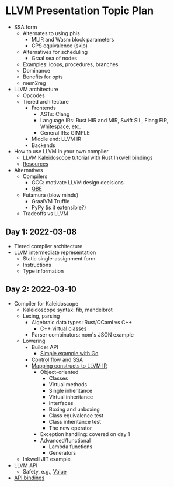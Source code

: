 # LLVM Presentation Topic Plan

- SSA form
  - Alternates to using phis
    - MLIR and Wasm block parameters
    - CPS equivalence (skip)
  - Alternatives for scheduling
    - Graal sea of nodes
  - Examples: loops, procedures, branches
  - Dominance
  - Benefits for opts
  - mem2reg
- LLVM architecture
  - Opcodes
  - Tiered architecture
    - Frontends
      - ASTs: Clang
      - Language IRs: Rust HIR and MIR, Swift SIL, Flang FIR,
        Whitespace, etc.
      - General IRs: GIMPLE
    - Middle end: LLVM IR
    - Backends
- How to use LLVM in your own compiler
  - LLVM Kaleidoscope tutorial with Rust Inkwell bindings
  - [Resources](resources.md)
- Alternatives
  - Compilers
    - GCC: motivate LLVM design decisions
    - [QBE](../qbe.md)
  - Futamura (blow minds)
    - GraalVM Truffle
    - PyPy (is it extensible?)
  - Tradeoffs vs LLVM

## Day 1: 2022-03-08

- Tiered compiler architecture
- LLVM intermediate representation
  - Static single-assignment form
  - Instructions
  - Type information

## Day 2: 2022-03-10

- Compiler for Kaleidoscope
  - Kaleidoscope syntax: fib, mandelbrot
  - Lexing, parsing
    - Algebraic data types: Rust/OCaml vs C++
      - [C++ virtual classes](https://releases.llvm.org/13.0.1/docs/tutorial/MyFirstLanguageFrontend/LangImpl03.html)
    - Parser combinators: nom's JSON example
  - Lowering
    - Builder API
      - [Simple example with Go](https://blog.gopheracademy.com/advent-2018/llvm-ir-and-go/#output-example-producing-llvm-ir)
    - [Control flow and SSA](https://mapping-high-level-constructs-to-llvm-ir.readthedocs.io/en/latest/control-structures/if-then-else.html)
    - [Mapping constructs to LLVM IR](https://mapping-high-level-constructs-to-llvm-ir.readthedocs.io/en/latest/README.html)
      - Object-oriented
        - Classes
        - Virtual methods
        - Single inheritance
        - Virtual inheritance
        - Interfaces
        - Boxing and unboxing
        - Class equivalence test
        - Class inheritance test
        - The new operator
      - Exception handling: covered on day 1
      - Advanced/functional
        - Lambda functions
        - Generators
  - Inkwell JIT example
- LLVM API
  - Safety, e.g., [Value](https://llvm.org/doxygen/classllvm_1_1Value.html)
- [API bindings](libraries.md)
